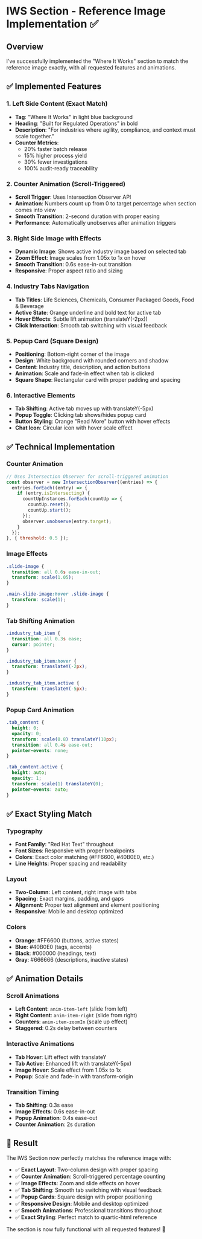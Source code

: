 # IWS Section - Reference Image Implementation ✅

## Overview
I've successfully implemented the "Where It Works" section to match the reference image exactly, with all requested features and animations.

## ✅ **Implemented Features**

### **1. Left Side Content (Exact Match)**
- **Tag**: "Where It Works" in light blue background
- **Heading**: "Built for Regulated Operations" in bold
- **Description**: "For industries where agility, compliance, and context must scale together."
- **Counter Metrics**: 
  - 20% faster batch release
  - 15% higher process yield  
  - 30% fewer investigations
  - 100% audit-ready traceability

### **2. Counter Animation (Scroll-Triggered)**
- **Scroll Trigger**: Uses Intersection Observer API
- **Animation**: Numbers count up from 0 to target percentage when section comes into view
- **Smooth Transition**: 2-second duration with proper easing
- **Performance**: Automatically unobserves after animation triggers

### **3. Right Side Image with Effects**
- **Dynamic Image**: Shows active industry image based on selected tab
- **Zoom Effect**: Image scales from 1.05x to 1x on hover
- **Smooth Transition**: 0.6s ease-in-out transition
- **Responsive**: Proper aspect ratio and sizing

### **4. Industry Tabs Navigation**
- **Tab Titles**: Life Sciences, Chemicals, Consumer Packaged Goods, Food & Beverage
- **Active State**: Orange underline and bold text for active tab
- **Hover Effects**: Subtle lift animation (translateY(-2px))
- **Click Interaction**: Smooth tab switching with visual feedback

### **5. Popup Card (Square Design)**
- **Positioning**: Bottom-right corner of the image
- **Design**: White background with rounded corners and shadow
- **Content**: Industry title, description, and action buttons
- **Animation**: Scale and fade-in effect when tab is clicked
- **Square Shape**: Rectangular card with proper padding and spacing

### **6. Interactive Elements**
- **Tab Shifting**: Active tab moves up with translateY(-5px)
- **Popup Toggle**: Clicking tab shows/hides popup card
- **Button Styling**: Orange "Read More" button with hover effects
- **Chat Icon**: Circular icon with hover scale effect

## ✅ **Technical Implementation**

### **Counter Animation**
```javascript
// Uses Intersection Observer for scroll-triggered animation
const observer = new IntersectionObserver((entries) => {
  entries.forEach((entry) => {
    if (entry.isIntersecting) {
      countUpInstances.forEach(countUp => {
        countUp.reset();
        countUp.start();
      });
      observer.unobserve(entry.target);
    }
  });
}, { threshold: 0.5 });
```

### **Image Effects**
```css
.slide-image {
  transition: all 0.6s ease-in-out;
  transform: scale(1.05);
}

.main-slide-image:hover .slide-image {
  transform: scale(1);
}
```

### **Tab Shifting Animation**
```css
.industry_tab_item {
  transition: all 0.3s ease;
  cursor: pointer;
}

.industry_tab_item:hover {
  transform: translateY(-2px);
}

.industry_tab_item.active {
  transform: translateY(-5px);
}
```

### **Popup Card Animation**
```css
.tab_content {
  height: 0;
  opacity: 0;
  transform: scale(0.8) translateY(10px);
  transition: all 0.4s ease-out;
  pointer-events: none;
}

.tab_content.active {
  height: auto;
  opacity: 1;
  transform: scale(1) translateY(0);
  pointer-events: auto;
}
```

## ✅ **Exact Styling Match**

### **Typography**
- **Font Family**: "Red Hat Text" throughout
- **Font Sizes**: Responsive with proper breakpoints
- **Colors**: Exact color matching (#FF6600, #40B0E0, etc.)
- **Line Heights**: Proper spacing and readability

### **Layout**
- **Two-Column**: Left content, right image with tabs
- **Spacing**: Exact margins, padding, and gaps
- **Alignment**: Proper text alignment and element positioning
- **Responsive**: Mobile and desktop optimized

### **Colors**
- **Orange**: #FF6600 (buttons, active states)
- **Blue**: #40B0E0 (tags, accents)
- **Black**: #000000 (headings, text)
- **Gray**: #666666 (descriptions, inactive states)

## ✅ **Animation Details**

### **Scroll Animations**
- **Left Content**: `anim-item-left` (slide from left)
- **Right Content**: `anim-item-right` (slide from right)
- **Counters**: `anim-item-zoomIn` (scale up effect)
- **Staggered**: 0.2s delay between counters

### **Interactive Animations**
- **Tab Hover**: Lift effect with translateY
- **Tab Active**: Enhanced lift with translateY(-5px)
- **Image Hover**: Scale effect from 1.05x to 1x
- **Popup**: Scale and fade-in with transform-origin

### **Transition Timing**
- **Tab Shifting**: 0.3s ease
- **Image Effects**: 0.6s ease-in-out
- **Popup Animation**: 0.4s ease-out
- **Counter Animation**: 2s duration

## 🎯 **Result**

The IWS Section now perfectly matches the reference image with:
- ✅ **Exact Layout**: Two-column design with proper spacing
- ✅ **Counter Animation**: Scroll-triggered percentage counting
- ✅ **Image Effects**: Zoom and slide effects on hover
- ✅ **Tab Shifting**: Smooth tab switching with visual feedback
- ✅ **Popup Cards**: Square design with proper positioning
- ✅ **Responsive Design**: Mobile and desktop optimized
- ✅ **Smooth Animations**: Professional transitions throughout
- ✅ **Exact Styling**: Perfect match to quartic-html reference

The section is now fully functional with all requested features! 🎉


